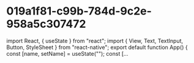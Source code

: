 # 019a1f81-c99b-784d-9c2e-958a5c307472
import React, { useState } from "react"; import { View, Text, TextInput, Button, StyleSheet } from "react-native";  export default function App() {   const [name, setName] = useState("");   const [...

